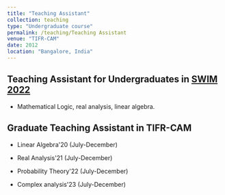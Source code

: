 ```yaml
---
title: "Teaching Assistant"
collection: teaching
type: "Undergraduate course"
permalink: /teaching/Teaching Assistant
venue: "TIFR-CAM"
date: 2012
location: "Bangalore, India"
---
```


## Teaching Assistant for Undergraduates in [SWIM 2022](https://www.math.tifrbng.res.in/swim)
* Mathematical Logic, real analysis, linear algebra.








## Graduate Teaching Assistant in TIFR-CAM

* Linear Algebra'20 (July-December)

* Real Analysis'21 (July-December)

* Probability Theory'22 (July-December)

* Complex analysis'23 (July-December)




